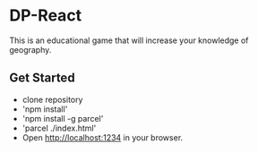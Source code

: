 # DP-React
This is an educational game that will increase your knowledge of geography.

## Get Started
- clone repository
- 'npm install'
- 'npm install -g parcel'
- 'parcel ./index.html'
- Open [http://localhost:1234](http://localhost:1234) in your browser.
